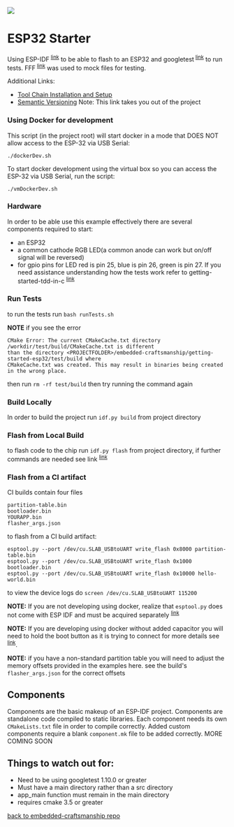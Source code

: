 ![](https://github.com/PillarTechnology/getting-started-esp32/workflows/CI-getting-started-esp32/badge.svg)

# ESP32 Starter
Using ESP-IDF<sup> [link](https://github.com/espressif/esp-idf)</sup> to be able to flash to an ESP32
and googletest<sup> [link](https://github.com/google/googletest)</sup> to run tests.
 FFF<sup> [link](https://github.com/meekrosoft/fff)</sup> was used to mock files for testing.
<br/>

Additional Links:
 - [Tool Chain Installation and Setup](docs/setup.md)
 - [Semantic Versioning](https://github.com/PillarTechnology/embedded-craftsmanship/blob/master/docs/semverQuickStart.md)
Note:  This link takes you out of the project

### Using Docker for development

This script (in the project root) will start docker in a mode that DOES NOT allow access to the ESP-32 via USB Serial:

```
./dockerDev.sh
```

To start docker development using the virtual box so you can access the ESP-32 via USB Serial, run the script:

```
./vmDockerDev.sh
```

### Hardware
In order to be able use this example effectively there are several components required to start:
 - an ESP32
 - a common cathode RGB LED(a common anode can work but on/off signal will be reversed)
 - for gpio pins for LED red is pin 25, blue is pin 26, green is pin 27.
If you need assistance understanding how the tests work refer to getting-started-tdd-in-c <sup> [link](https://github.com/PillarTechnology/getting-started-tdd-in-c/tree/91f6d074f2b8bb1a70ae56ad790f2f246d701ca4)</sup>

### **Run Tests**

to run the tests run `bash runTests.sh`

**NOTE** if you see the error

```
CMake Error: The current CMakeCache.txt directory /workdir/test/build/CMakeCache.txt is different 
than the directory <PROJECTFOLDER>/embedded-craftsmanship/getting-started-esp32/test/build where 
CMakeCache.txt was created. This may result in binaries being created in the wrong place.
```

then run `rm -rf test/build` then try running the command again

### **Build Locally**

In order to build the project run `idf.py build` from project directory

### **Flash from Local Build**

to flash code to the chip run `idf.py flash` from project directory, if further commands are needed see link <sup>[link](https://docs.espressif.com/projects/esp-idf/en/latest/api-guides/build-system.html)</sup> 

### **Flash from a CI artifact**

CI builds contain four files
```
partition-table.bin
bootloader.bin
YOURAPP.bin
flasher_args.json
```
to flash from a CI build artifact:
```
esptool.py --port /dev/cu.SLAB_USBtoUART write_flash 0x8000 partition-table.bin
esptool.py --port /dev/cu.SLAB_USBtoUART write_flash 0x1000 bootloader.bin
esptool.py --port /dev/cu.SLAB_USBtoUART write_flash 0x10000 hello-world.bin
```
to view the device logs do `screen /dev/cu.SLAB_USBtoUART 115200`

**NOTE:** If you are not developing using docker, realize that `esptool.py` does not come with ESP IDF and must be acquired separately <sup>[link](https://raw.githubusercontent.com/espressif/esptool/master/esptool.py)</sup> 

**NOTE:** If you are developing using docker without added capacitor you will need to hold the boot button as it is trying to connect for more details see <sup>[link](https://randomnerdtutorials.com/solved-failed-to-connect-to-esp32-timed-out-waiting-for-packet-header/)</sup>.

**NOTE:** if you have a non-standard partition table you will need to adjust the memory offsets provided in the examples here. see the build's `flasher_args.json` for the correct offsets


## Components

Components are the basic makeup of an ESP-IDF project. Components are standalone code compiled to static libraries.
Each component needs its own `CMakeLists.txt` file in order to compile correctly.
 Added custom components require a blank `component.mk` file to be added correctly.
 MORE COMING SOON
 
## Things to watch out for:

 - Need to be using googletest 1.10.0 or greater
 - Must have a main directory rather than a src directory
 - app_main function must remain in the main directory
 - requires cmake 3.5 or greater
 
 
 [back to embedded-craftsmanship repo](https://github.com/PillarTechnology/embedded-craftsmanship)



